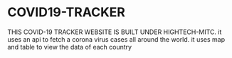 # COVID19-TRACKER

THIS COVID-19 TRACKER WEBSITE IS BUILT UNDER HIGHTECH-MITC.
it uses an api to fetch a corona virus cases all around the world.
it uses map and table to view the data of each country

